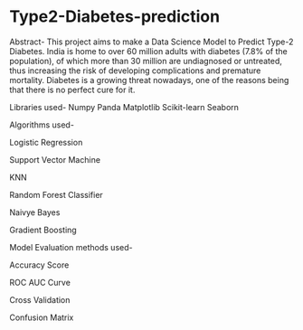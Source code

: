 # Type2-Diabetes-prediction
Abstract-
This project aims to make a Data Science Model to Predict Type-2 Diabetes. 
India is home to over 60 million adults with diabetes (7.8% of the population), of which more than 30 million are undiagnosed or untreated, thus increasing the risk of developing complications and premature mortality. Diabetes is a growing threat nowadays, one of the reasons being that there is no perfect cure for it. 

Libraries used-
Numpy
Panda
Matplotlib
Scikit-learn
Seaborn

Algorithms used- 

Logistic Regression

Support Vector Machine

KNN

Random Forest Classifier

Naivye Bayes

Gradient Boosting

Model Evaluation methods used-

Accuracy Score

ROC AUC Curve

Cross Validation

Confusion Matrix



